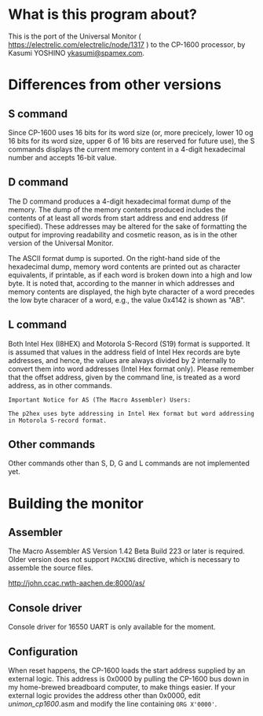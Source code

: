 # What is this program about?

This is the port of the Universal Monitor ( https://electrelic.com/electrelic/node/1317 ) to the CP-1600 processor, by Kasumi YOSHINO <ykasumi@spamex.com>.

# Differences from other versions

## S command

Since CP-1600 uses 16 bits for its word size (or, more precicely, lower 10 og 16 bits for its word size, upper 6 of 16 bits are reserved for future use), the S commands displays the current memory content in a 4-digit hexadecimal number and accepts 16-bit value.

## D command

The D command produces a 4-digit hexadecimal format dump of the memory. The dump of the memory contents produced includes the contents of at least all words from start address and end address (if specified). These addresses may be altered for the sake of formatting the output for improving readability and cosmetic reason, as is in the other version of the Universal Monitor.

The ASCII format dump is suported. On the right-hand side of the hexadecimal dump, memory word contents are printed out as character equivalents, if printable, as if each word is broken down into a high and low byte. It is noted that, according to the manner in which addresses and memory contents are displayed, the high byte character of a word precedes the low byte characer of a word, e.g., the value 0x4142 is shown as "AB". 

## L command

Both Intel Hex (I8HEX) and Motorola S-Record (S19) format is supported.  It is assumed that values in the address field of Intel Hex records are byte addresses, and hence, the values are always divided by 2 internally to convert them into word addresses (Intel Hex format only). Please remember that the offset address, given by the command line, is treated as a word address, as in other commands.

```
Important Notice for AS (The Macro Assembler) Users:

The p2hex uses byte addressing in Intel Hex format but word addressing in Motorola S-record format.  
```

## Other commands

Other commands other than S, D, G and L commands are not implemented yet.

# Building the monitor

## Assembler

The Macro Assembler AS Version 1.42 Beta Build 223 or later is required.   
Older version does not support `PACKING` directive, which is necessary to assemble the source files. 

http://john.ccac.rwth-aachen.de:8000/as/

## Console driver

Console driver for 16550 UART is only available for the moment.

## Configuration

When reset happens, the CP-1600 loads the start address supplied by an external logic. This address is 0x0000 by pulling the CP-1600 bus down in my home-brewed breadboard computer, to make things easier. If your external logic provides the address other than 0x0000, edit *unimon_cp1600*.asm and modify the line containing `ORG X'0000'`.

